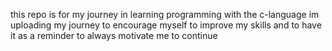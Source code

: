 this repo is for my journey in learning programming with the c-language
im uploading my journey to encourage myself to improve my skills and to have it as a reminder to always motivate me to continue




